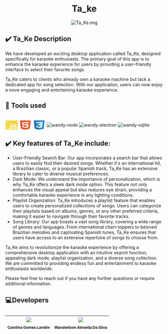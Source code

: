 <h1 align="center"> Ta_ke </h1>

<div align="center">
  <img src="https://github.com/wandyalmeida/CrossPlat-Integret/assets/77290358/3f478b50-3c2f-40c6-8bf1-2f92618fdbbe" alt="Ta_Ke.img">
</div>

##

## ✔️ Ta_Ke Description
<p>We have developed an exciting desktop application called Ta_Ke, designed specifically for karaoke enthusiasts. The primary goal of this app is to enhance the karaoke experience for users by providing a user-friendly interface to select their favorite songs.

Ta_Ke caters to clients who already own a karaoke machine but lack a dedicated app for song selection. With our application, users can now enjoy a more engaging and entertaining karaoke experience.</p>

## 

## 🔨 Tools used 

<div style="display: inline_block"><br>
  <img align="center" alt="wandy-Js" height="30" width="40" src="https://raw.githubusercontent.com/devicons/devicon/master/icons/javascript/javascript-plain.svg">
  <img align="center" alt="Rafa-HTML" height="30" width="40" src="https://raw.githubusercontent.com/devicons/devicon/master/icons/html5/html5-original.svg">
  <img align="center" alt="wandy-CSS" height="30" width="40" src="https://raw.githubusercontent.com/devicons/devicon/master/icons/css3/css3-original.svg">
  <img align="center" alt="wandy-node" height="30" width="40" src="https://cdn.jsdelivr.net/gh/devicons/devicon/icons/nodejs/nodejs-original.svg">
  <img align="center" alt="wandy-electron" height="30" width="40" src="https://cdn.jsdelivr.net/gh/devicons/devicon/icons/electron/electron-original.svg">
  <img align="center" alt="wandy-sqlite" height="30" width="40" src="https://cdn.jsdelivr.net/gh/devicons/devicon/icons/sqlite/sqlite-original-wordmark.svg">
</div>

##

## ✔️ Key features of Ta_Ke include:

 <ul>
  <li>User-Friendly Search Bar: Our app incorporates a search bar that allows users to easily find their desired songs. Whether it's an international hit, a Brazilian classic, or a popular Spanish track, Ta_Ke has an extensive library to cater to diverse musical preferences.</li>
  <li>Dark Mode: We understand the importance of personalization, which is why Ta_Ke offers a sleek dark mode option. This feature not only enhances the visual appeal but also reduces eye strain, providing a comfortable karaoke experience in any lighting conditions.</li>
  <li>Playlist Organization: Ta_Ke introduces a playlist feature that enables users to create personalized collections of songs. Users can categorize their playlists based on albums, genres, or any other preferred criteria, making it easier to navigate through their favorite tracks.</li>
  <li>Song Library: Our app boasts a vast song library, covering a wide range of genres and languages. From international chart-toppers to beloved Brazilian melodies and captivating Spanish tunes, Ta_Ke ensures that users have access to an extensive repertoire of songs to choose from.</li>
 </ul>
 
 <p>Ta_Ke aims to revolutionize the karaoke experience by offering a comprehensive desktop application with an intuitive search function, appealing dark mode, playlist organization, and a diverse song collection. We are committed to providing endless fun and entertainment to karaoke enthusiasts worldwide.

Please feel free to reach out if you have any further questions or require additional information.</p>

##

## 💻Developers

##

| [<img src="https://avatars.githubusercontent.com/u/83533485?v=4" width=115><br><sub>Carolina Gomes Landim</sub>](https://github.com/Carolina995) |  [<img src="https://avatars.githubusercontent.com/u/77290358?v=4" width=115><br><sub>Wandwilson Almeida Da Silva</sub>](https://github.com/wandyalmeida) |
| :---: | :---: |
